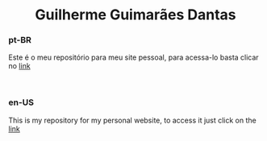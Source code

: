 <h1 align="center">Guilherme Guimarães Dantas</h1>

<h3>pt-BR</h3>

Este é o meu repositório para meu site pessoal, para acessa-lo basta clicar no [link](https://www.guinobre.tech/)

<br>
<h3>en-US</h3>

This is my repository for my personal website, to access it just click on the [link](https://www.guinobre.tech/)
